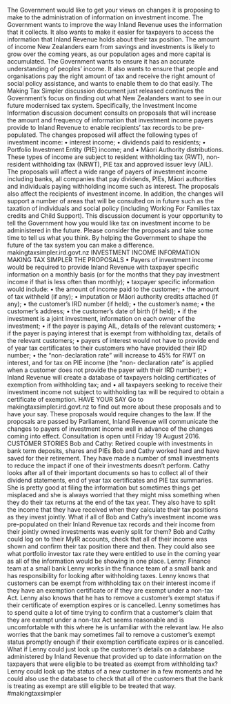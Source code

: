The Government would like to get your views on changes it is proposing to make to the administration of information on investment income. The Government wants to improve the way Inland Revenue uses the information that it collects. It also wants to make it easier for taxpayers to access the information that Inland Revenue holds about their tax position. The amount of income New Zealanders earn from savings and investments is likely to grow over the coming years, as our population ages and more capital is accumulated. The Government wants to ensure it has an accurate understanding of peoples’ income. It also wants to ensure that people and organisations pay the right amount of tax and receive the right amount of social policy assistance, and wants to enable them to do that easily. The Making Tax Simpler discussion document just released continues the Government’s focus on finding out what New Zealanders want to see in our future modernised tax system. Specifically, the Investment Income Information discussion document consults on proposals that will increase the amount and frequency of information that investment income payers provide to Inland Revenue to enable recipients’ tax records to be pre- populated. The changes proposed will affect the following types of investment income: • interest income; • dividends paid to residents; • Portfolio Investment Entity (PIE) income; and • Māori Authority distributions. These types of income are subject to resident withholding tax (RWT), non- resident withholding tax (NRWT), PIE tax and approved issuer levy (AIL). The proposals will affect a wide range of payers of investment income including banks, all companies that pay dividends, PIEs, Māori authorities and individuals paying withholding income such as interest. The proposals also affect the recipients of investment income. In addition, the changes will support a number of areas that will be consulted on in future such as the taxation of individuals and social policy (including Working For Families tax credits and Child Support). This discussion document is your opportunity to tell the Government how you would like tax on investment income to be administered in the future. Please consider the proposals and take some time to tell us what you think. By helping the Government to shape the future of the tax system you can make a difference. makingtaxsimpler.ird.govt.nz INVESTMENT INCOME INFORMATION MAKING TAX SIMPLER THE PROPOSALS • Payers of investment income would be required to provide Inland Revenue with taxpayer specific information on a monthly basis (or for the months that they pay investment income if that is less often than monthly); • taxpayer specific information would include: • the amount of income paid to the customer; • the amount of tax withheld (if any); • imputation or Māori authority credits attached (if any); • the customer’s IRD number (if held); • the customer’s name; • the customer’s address; • the customer’s date of birth (if held); • if the investment is a joint investment, information on each owner of the investment; • if the payer is paying AIL, details of the relevant customers; • if the payer is paying interest that is exempt from withholding tax, details of the relevant customers; • payers of interest would not have to provide end of year tax certificates to their customers who have provided their IRD number; • the “non-declaration rate” will increase to 45% for RWT on interest, and for tax on PIE income (the “non- declaration rate” is applied when a customer does not provide the payer with their IRD number); • Inland Revenue will create a database of taxpayers holding certificates of exemption from withholding tax; and • all taxpayers seeking to receive their investment income not subject to withholding tax will be required to obtain a certificate of exemption. HAVE YOUR SAY Go to makingtaxsimpler.ird.govt.nz to find out more about these proposals and to have your say. These proposals would require changes to the law. If the proposals are passed by Parliament, Inland Revenue will communicate the changes to payers of investment income well in advance of the changes coming into effect. Consultation is open until Friday 19 August 2016. CUSTOMER STORIES Bob and Cathy: Retired couple with investments in bank term deposits, shares and PIEs Bob and Cathy worked hard and have saved for their retirement. They have made a number of small investments to reduce the impact if one of their investments doesn’t perform. Cathy looks after all of their important documents so has to collect all of their dividend statements, end of year tax certificates and PIE tax summaries. She is pretty good at filing the information but sometimes things get misplaced and she is always worried that they might miss something when they do their tax returns at the end of the tax year. They also have to split the income that they have received when they calculate their tax positions as they invest jointly. What if all of Bob and Cathy’s investment income was pre-populated on their Inland Revenue tax records and their income from their jointly owned investments was evenly split for them? Bob and Cathy could log on to their MyIR accounts, check that all of their income was shown and confirm their tax position there and then. They could also see what portfolio investor tax rate they were entitled to use in the coming year as all of the information would be showing in one place. Lenny: Finance team at a small bank Lenny works in the finance team of a small bank and has responsibility for looking after withholding taxes. Lenny knows that customers can be exempt from withholding tax on their interest income if they have an exemption certificate or if they are exempt under a non-tax Act. Lenny also knows that he has to remove a customer’s exempt status if their certificate of exemption expires or is cancelled. Lenny sometimes has to spend quite a lot of time trying to confirm that a customer’s claim that they are exempt under a non-tax Act seems reasonable and is uncomfortable with this where he is unfamiliar with the relevant law. He also worries that the bank may sometimes fail to remove a customer’s exempt status promptly enough if their exemption certificate expires or is cancelled. What if Lenny could just look up the customer’s details on a database administered by Inland Revenue that provided up to date information on the taxpayers that were eligible to be treated as exempt from withholding tax? Lenny could look up the status of a new customer in a few moments and he could also use the database to check that all of the customers that the bank is treating as exempt are still eligible to be treated that way. #makingtaxsimpler